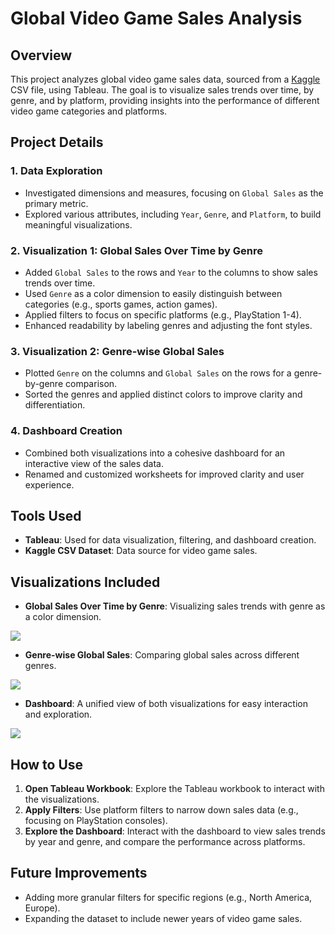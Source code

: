 # Global Video Game Sales Analysis

## Overview
This project analyzes global video game sales data, sourced from a [Kaggle](https://www.kaggle.com/datasets/gregorut/videogamesales) CSV file, using Tableau. The goal is to visualize sales trends over time, by genre, and by platform, providing insights into the performance of different video game categories and platforms.

## Project Details

### 1. Data Exploration
- Investigated dimensions and measures, focusing on `Global Sales` as the primary metric.
- Explored various attributes, including `Year`, `Genre`, and `Platform`, to build meaningful visualizations.

### 2. Visualization 1: Global Sales Over Time by Genre
- Added `Global Sales` to the rows and `Year` to the columns to show sales trends over time.
- Used `Genre` as a color dimension to easily distinguish between categories (e.g., sports games, action games).
- Applied filters to focus on specific platforms (e.g., PlayStation 1-4).
- Enhanced readability by labeling genres and adjusting the font styles.

### 3. Visualization 2: Genre-wise Global Sales
- Plotted `Genre` on the columns and `Global Sales` on the rows for a genre-by-genre comparison.
- Sorted the genres and applied distinct colors to improve clarity and differentiation.

### 4. Dashboard Creation
- Combined both visualizations into a cohesive dashboard for an interactive view of the sales data.
- Renamed and customized worksheets for improved clarity and user experience.

## Tools Used
- **Tableau**: Used for data visualization, filtering, and dashboard creation.
- **Kaggle CSV Dataset**: Data source for video game sales.

## Visualizations Included
- **Global Sales Over Time by Genre**: Visualizing sales trends with genre as a color dimension.
<a href="https://public.tableau.com/views/GlobalSalesOverTimebyGenre/GlobalSalesOverTimebyGenre?:language=en-US&publish=yes&:sid=&:redirect=auth&:display_count=n&:origin=viz_share_link">
    <img src="https://github.com/user-attachments/assets/59edd39a-2db5-41db-b00c-f12aac72eb23">
</a>

- **Genre-wise Global Sales**: Comparing global sales across different genres.
<a href="https://public.tableau.com/views/Genre-wiseGlobalSales/Genre-wiseGlobalSales?:language=en-US&publish=yes&:sid=&:redirect=auth&:display_count=n&:origin=viz_share_link">
    <img src="https://github.com/user-attachments/assets/11746004-5654-448a-983c-96ee68181b7f">
</a>

- **Dashboard**: A unified view of both visualizations for easy interaction and exploration.
<a href="https://public.tableau.com/views/GlobalVideoGameSalesAnalysis_17273036207220/Dashboard1?:language=en-US&:sid=&:redirect=auth&:display_count=n&:origin=viz_share_link">
    <img src="https://github.com/user-attachments/assets/71f21d7d-15f1-4c68-a028-8d7ec01cb199">
</a>

## How to Use
1. **Open Tableau Workbook**: Explore the Tableau workbook to interact with the visualizations.
2. **Apply Filters**: Use platform filters to narrow down sales data (e.g., focusing on PlayStation consoles).
3. **Explore the Dashboard**: Interact with the dashboard to view sales trends by year and genre, and compare the performance across platforms.

## Future Improvements
- Adding more granular filters for specific regions (e.g., North America, Europe).
- Expanding the dataset to include newer years of video game sales.
